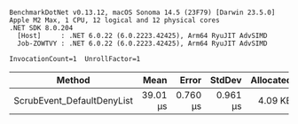 ```

BenchmarkDotNet v0.13.12, macOS Sonoma 14.5 (23F79) [Darwin 23.5.0]
Apple M2 Max, 1 CPU, 12 logical and 12 physical cores
.NET SDK 8.0.204
  [Host]     : .NET 6.0.22 (6.0.2223.42425), Arm64 RyuJIT AdvSIMD
  Job-ZOWTVY : .NET 6.0.22 (6.0.2223.42425), Arm64 RyuJIT AdvSIMD

InvocationCount=1  UnrollFactor=1  

```
| Method                     | Mean     | Error    | StdDev   | Allocated |
|--------------------------- |---------:|---------:|---------:|----------:|
| ScrubEvent_DefaultDenyList | 39.01 μs | 0.760 μs | 0.961 μs |   4.09 KB |
